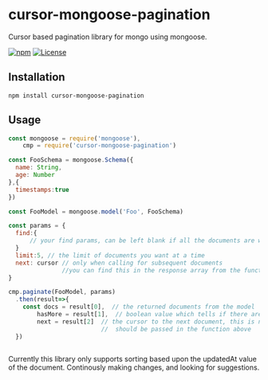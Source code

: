 # cursor-mongoose-pagination
Cursor based pagination library for mongo using mongoose.

[![npm](https://img.shields.io/npm/dm/cursor-mongoose-pagination.svg?maxAge=2592000)](https://www.npmjs.com/package/cursor-mongoose-pagination)
[![License](https://img.shields.io/npm/l/cursor-mongoose-pagination.svg?maxAge=2592000?style=plastic)](https://github.com/babayega/cursor-mongoose-pagination/blob/master/LICENSE)



## Installation

`npm install cursor-mongoose-pagination`

## Usage
```js
const mongoose = require('mongoose'),
    cmp = require('cursor-mongoose-pagination')

const FooSchema = mongoose.Schema({
  name: String,
  age: Number
},{
  timestamps:true
})

const FooModel = mongoose.model('Foo', FooSchema)

const params = {
  find:{
      // your find params, can be left blank if all the documents are wanted
  }
  limit:5, // the limit of documents you want at a time
  next: cursor // only when calling for subsequent documents
               //you can find this in the response array from the function
}

cmp.paginate(FooModel, params)
  .then(result=>{
    const docs = result[0],  // the returned documents from the model
        hasMore = result[1],  // boolean value which tells if there are more documents left
        next = result[2]  // the cursor to the next document, this is null if hasMore is false
                          //  should be passed in the function above
  })
  
 ```

Currently this library only supports sorting based upon the updatedAt value of the document. 
Continously making changes, and looking for suggestions.

